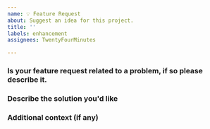 ```yaml
---
name: 💡 Feature Request
about: Suggest an idea for this project.
title: ''
labels: enhancement
assignees: TwentyFourMinutes

---
```


### Is your feature request related to a problem, if so please describe it.

<!--

A clear and concise description of what the problem is.

-->

### Describe the solution you'd like

<!--

A clear and concise description of the solution you think of. Include any alternatives you've considered.

-->

### Additional context (if any)

<!--

Add any other context or screenshots about the feature request here.

-->
